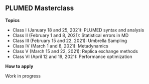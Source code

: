 PLUMED Masterclass
------------------

__Topics__

- Class I (January 18 and 25, 2021): PLUMED syntax and analysis
- Class II (February 1 and 8, 2021): Statistical errors in MD
- Class III (February 15 and 22, 2021): Umbrella Sampling
- Class IV (March 1 and 8, 2021): Metadynamics
- Class V (March 15 and 22, 2021):  Replica exchange methods
- Class VI (April 12 and 19, 2021): Performance optimization

__How to apply__

Work in progress
